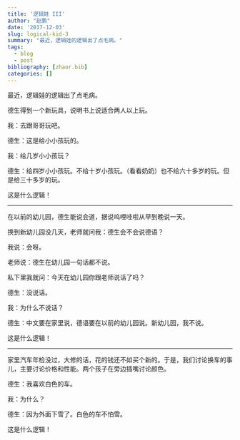 ```yaml
---
title: '逻辑娃 III'
author: "赵鹏"
date: '2017-12-03'
slug: logical-kid-3
summary: "最近，逻辑娃的逻辑出了点毛病。"
tags:
  - blog
  - post
bibliography: [zhaor.bib]
categories: []
---
```


最近，逻辑娃的逻辑出了点毛病。

德生得到一个新玩具，说明书上说适合两人以上玩。

我：去跟哥哥玩吧。

德生：这是给小小孩玩的。

我：给几岁小小孩玩？

德生：给四岁小小孩玩。不给十岁小孩玩。（看看奶奶）也不给六十多岁的玩。但是给三十多岁的玩。

这是什么逻辑！

---


在以前的幼儿园，德生能说会道，据说呜哩哇啦从早到晚说一天。

换到新幼儿园没几天，老师就问我：德生会不会说德语？

我说：会呀。

老师说：德生在幼儿园一句话都不说。

私下里我就问：今天在幼儿园你跟老师说话了吗？

德生：没说话。

我：为什么不说话？

德生：中文要在家里说，德语要在以前的幼儿园说。新幼儿园，我不说。

这是什么逻辑！

---

家里汽车年检没过，大修的话，花的钱还不如买个新的。于是，我们讨论换车的事儿，主要讨论价格和性能。两个孩子在旁边插嘴讨论颜色。

德生：我喜欢白色的车。

我：为什么？

德生：因为外面下雪了。白色的车不怕雪。

这是什么逻辑！